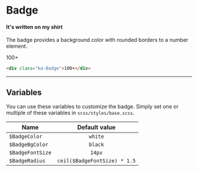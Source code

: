 # Badge
#### It's written on my shirt
The badge provides a background color with rounded borders to a number element.

<div class="demo-block">
  <div class="ka-Badge">100+</div>
</div>

```html
<div class="ka-Badge">100+</div>
```
***
Variables
------
You can use these variables to customize the badge. Simply set one or multiple of these variables in `scss/styles/base.scss`.

| Name  | Default value |
| ------- |:-----------:|
|`$BadgeColor`| `white` |
|`$BadgeBgColor`| `black` |
|`$BadgeFontSize`| `14px` |
|`$BadgeRadius`| `ceil($BadgeFontSize) * 1.5` |